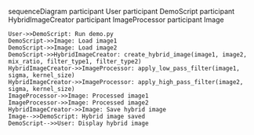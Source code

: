 sequenceDiagram
    participant User
    participant DemoScript
    participant HybridImageCreator
    participant ImageProcessor
    participant Image

    User->>DemoScript: Run demo.py
    DemoScript->>Image: Load image1
    DemoScript->>Image: Load image2
    DemoScript->>HybridImageCreator: create_hybrid_image(image1, image2, mix_ratio, filter_type1, filter_type2)
    HybridImageCreator->>ImageProcessor: apply_low_pass_filter(image1, sigma, kernel_size)
    HybridImageCreator->>ImageProcessor: apply_high_pass_filter(image2, sigma, kernel_size)
    ImageProcessor->>Image: Processed image1
    ImageProcessor->>Image: Processed image2
    HybridImageCreator->>Image: Save hybrid image
    Image-->>DemoScript: Hybrid image saved
    DemoScript-->>User: Display hybrid image